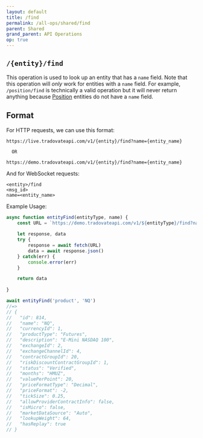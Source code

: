 ```yaml
---
layout: default
title: /find
permalink: /all-ops/shared/find
parent: Shared
grand_parent: API Operations
op: true
---
```


<script>
    window.addEventListener('load', () => {
        const TDV = Symbol.for('tdv-docs');
        window[TDV].defineTryit({
            name: '/find',
            dynamic: true,
            endpoint: '/find',
            method: 'GET',
            query: {
                name: ''
            },
            exclude: ['accountRiskStatus', 'position', 'cashBalance', 'command', 'commandReport', 'tradingPermission', 'fill', 'fillPair', 'orderStrategy', 'orderStrategyLink', 'userAccountPositionLimit', 'userAccountRiskParameter']
        });

        window[TDV].buildCallouts(window[TDV].buildCallouts.defaultAuthWarning);
    });
</script>

## `/{entity}/find`
This operation is used to look up an entity that has a `name` field. Note that this operation will *only* work for entities with a `name` field. For example, `/position/find` is technically a valid operation but it will never return anything because [Position]({{site.baseurl}}/entity-system/entity-index/position) entities do not have a `name` field.

## Format
For HTTP requests, we can use this format:

```
https://live.tradovateapi.com/v1/{entity}/find?name={entity_name}

  OR

https://demo.tradovateapi.com/v1/{entity}/find?name={entity_name}
```

And for WebSocket requests:

```
<entity>/find
<msg_id>
name=<entity_name>

```

Example Usage:
```js
async function entityFind(entityType, name) {
    const URL = `https://demo.tradovateapi.com/v1/${entityType}/find?name=${name}`
    
    let response, data
    try {
        response = await fetch(URL)
        data = await response.json()
    } catch(err) {
        console.error(err)
    }

    return data
    
}

await entityFind('product', 'NQ')
//=>
// {
//   "id": 814,
//   "name": "NQ",
//   "currencyId": 1,
//   "productType": "Futures",
//   "description": "E-Mini NASDAQ 100",
//   "exchangeId": 2,
//   "exchangeChannelId": 4,
//   "contractGroupId": 20,
//   "riskDiscountContractGroupId": 1,
//   "status": "Verified",
//   "months": "HMUZ",
//   "valuePerPoint": 20,
//   "priceFormatType": "Decimal",
//   "priceFormat": -2,
//   "tickSize": 0.25,
//   "allowProviderContractInfo": false,
//   "isMicro": false,
//   "marketDataSource": "Auto",
//   "lookupWeight": 64,
//   "hasReplay": true
// }
```